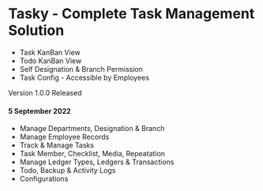 # Tasky - Complete Task Management Solution

* Task KanBan View
* Todo KanBan View
* Self Designation & Branch Permission
* Task Config - Accessible by Employees

Version 1.0.0 Released
#### 5 September 2022

* Manage Departments, Designation & Branch
* Manage Employee Records
* Track & Manage Tasks
* Task Member, Checklist, Media, Repeatation
* Manage Ledger Types, Ledgers & Transactions
* Todo, Backup & Activity Logs
* Configurations
